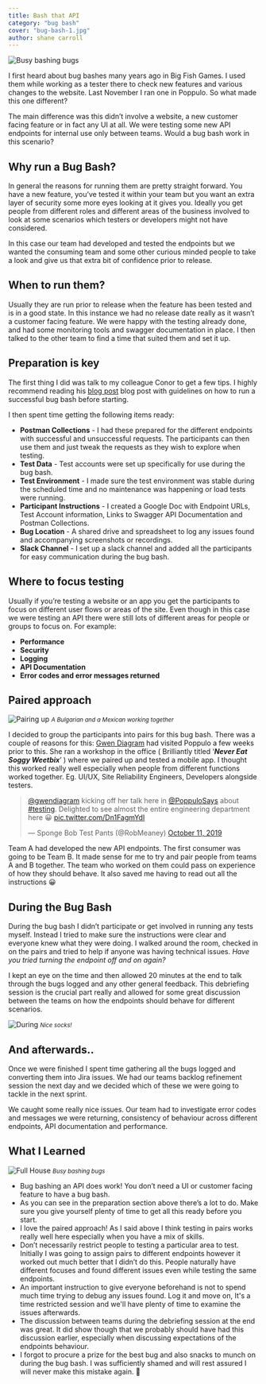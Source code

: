```yaml
---
title: Bash that API
category: "bug bash"
cover: "bug-bash-1.jpg"
author: shane carroll
---
```


![Busy bashing bugs](./bug-bash-1.jpg)

I first heard about bug bashes many years ago in Big Fish Games. I used them while working as a tester there to check new features and various changes to the website. Last November I ran one in Poppulo. So what made this one different?

The main difference was this didn’t involve a website, a new customer facing feature or in fact any UI at all. We were testing some new API endpoints for internal use only between teams. Would a bug bash work in this scenario?

## Why run a Bug Bash?
In general the reasons for running them are pretty straight forward. You have a new feature, you’ve tested it within your team but you want an extra layer of security some more eyes looking at it gives you. Ideally you get people from different roles and different areas of the business involved to look at some scenarios which testers or developers might not have considered.

In this case our team had developed and tested the endpoints but we wanted the consuming team and some other curious minded people to take a look and give us that extra bit of confidence prior to release.

## When to run them?
Usually they are run prior to release when the feature has been tested and is in a good state. In this instance we had no release date really as it wasn’t a customer facing feature. We were happy with the testing already done, and had some monitoring tools and swagger documentation in place. I then talked to the other team to find a time that suited them and set it up.

## Preparation is key
The first thing I did was talk to my colleague Conor to get a few tips. I highly recommend reading his <a href="https://conorfi.com/software-testing/guidelines-for-running-a-bug-bash/">blog post</a> blog post with guidelines on how to run a successful bug bash before starting.

I then spent time getting the following items ready:

* **Postman Collections** - I had these prepared for the different endpoints with successful and unsuccessful requests. The participants can then use them and just tweak the requests as they wish to explore when testing.
* **Test Data** - Test accounts were set up specifically for use during the bug bash.
* **Test Environment** - I made sure the test environment was stable during the scheduled time and no maintenance was happening or load tests were running.
* **Participant Instructions** - I created a Google Doc with Endpoint URLs, Test Account information, Links to Swagger API Documentation and Postman Collections.
* **Bug Location** - A shared drive and spreadsheet to log any issues found and accompanying screenshots or recordings.
* **Slack Channel** - I set up a slack channel and added all the participants for easy communication during the bug bash.

## Where to focus testing
Usually if you’re testing a website or an app you get the participants to focus on different user flows or areas of the site. Even though in this case we were testing an API there were still lots of different areas for people or groups to focus on. For example:

* **Performance**
* **Security**
* **Logging**
* **API Documentation**
* **Error codes and error messages returned**

## Paired approach

![Pairing up](./bug-bash-4.jpg)
<small><i>A Bulgarian and a Mexican working together</i></small>

I decided to group the participants into pairs for this bug bash. There was a couple of reasons for this:
<a href="https://twitter.com/gwendiagram">Gwen Diagram</a> had visited Poppulo a few weeks prior to this. She ran a workshop in the office ( Brilliantly titled ‘_**Never Eat Soggy Weetbix**_’ ) where we paired up and tested a mobile app. I thought this worked really well especially when people from different functions worked together. Eg. UI/UX, Site Reliability Engineers, Developers alongside testers.

<blockquote class="twitter-tweet"><p lang="en" dir="ltr"><a href="https://twitter.com/gwendiagram?ref_src=twsrc%5Etfw">@gwendiagram</a> kicking off her talk here in <a href="https://twitter.com/PoppuloSays?ref_src=twsrc%5Etfw">@PoppuloSays</a> about <a href="https://twitter.com/hashtag/testing?src=hash&amp;ref_src=twsrc%5Etfw">#testing</a>. Delighted to see almost the entire engineering department here 😀 <a href="https://t.co/Dn1FagmYdI">pic.twitter.com/Dn1FagmYdI</a></p>&mdash; Sponge Bob Test Pants (@RobMeaney) <a href="https://twitter.com/RobMeaney/status/1182613190594748417?ref_src=twsrc%5Etfw">October 11, 2019</a></blockquote>

Team A had developed the new API endpoints. The first consumer was going to be Team B. It made sense for me to try and pair people from teams A and B together. The team who worked on them could pass on experience of how they should behave. It also saved me having to read out all the instructions 😀

## During the Bug Bash
During the bug bash I didn’t participate or get involved in running any tests myself. Instead I tried to make sure the instructions were clear and everyone knew what they were doing. I walked around the room, checked in on the pairs and tried to help if anyone was having technical issues. *Have you tried turning the endpoint off and on again?*

I kept an eye on the time and then allowed 20 minutes at the end to talk through the bugs logged and any other general feedback. This debriefing session is the crucial part really and allowed for some great discussion between the teams on how the endpoints should behave for different scenarios.

![During](./bug-bash-3.jpg)
<small><i>Nice socks!</i></small>

## And afterwards..
Once we were finished I spent time gathering all the bugs logged and converting them into Jira issues. We had our teams backlog refinement session the next day and we decided which of these we were going to tackle in the next sprint.

We caught some really nice issues. Our team had to investigate error codes and messages we were returning, consistency of behaviour across different endpoints, API documentation and performance.

## What I Learned

![Full House](./bug-bash-2.jpg)
<small><i>Busy bashing bugs</i></small>

* Bug bashing an API does work! You don’t need a UI or customer facing feature to have a bug bash.
* As you can see in the preparation section above there’s a lot to do. Make sure you give yourself plenty of time to get all this ready before you start.
* I love the paired approach! As I said above I think testing in pairs works really well here especially when you have a mix of skills.
* Don’t necessarily restrict people to testing a particular area to test. Initially I was going to assign pairs to different endpoints however it worked out much better that I didn’t do this. People naturally have different focuses and found different issues even while testing the same endpoints.
* An important instruction to give everyone beforehand is not to spend much time trying to debug any issues found. Log it and move on, It's a time restricted session and we'll have plenty of time to examine the issues afterwards.
* The discussion between teams during the debriefing session at the end was great. It did show though that we probably should have had this discussion earlier, especially when discussing expectations of the endpoints behaviour.
* I forgot to procure a prize for the best bug and also snacks to munch on during the bug bash. I was sufficiently shamed and will rest assured I will never make this mistake again. :eyes:


